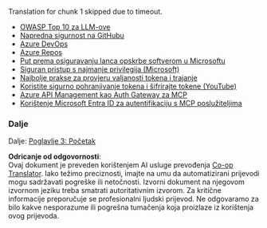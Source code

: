 <!--
CO_OP_TRANSLATOR_METADATA:
{
  "original_hash": "98be664d3b19a81ee24fa3f920233864",
  "translation_date": "2025-05-17T07:57:31+00:00",
  "source_file": "02-Security/readme.md",
  "language_code": "hr"
}
-->
Translation for chunk 1 skipped due to timeout.
- [OWASP Top 10 za LLM-ove](https://genai.owasp.org/download/43299/?tmstv=1731900559)
- [Napredna sigurnost na GitHubu](https://github.com/security/advanced-security)
- [Azure DevOps](https://azure.microsoft.com/products/devops)
- [Azure Repos](https://azure.microsoft.com/products/devops/repos/)
- [Put prema osiguravanju lanca opskrbe softverom u Microsoftu](https://devblogs.microsoft.com/engineering-at-microsoft/the-journey-to-secure-the-software-supply-chain-at-microsoft/)
- [Siguran pristup s najmanje privilegija (Microsoft)](https://learn.microsoft.com/entra/identity-platform/secure-least-privileged-access)
- [Najbolje prakse za provjeru valjanosti tokena i trajanje](https://learn.microsoft.com/entra/identity-platform/access-tokens)
- [Koristite sigurno pohranjivanje tokena i šifrirajte tokene (YouTube)](https://youtu.be/uRdX37EcCwg?si=6fSChs1G4glwXRy2)
- [Azure API Management kao Auth Gateway za MCP](https://techcommunity.microsoft.com/blog/integrationsonazureblog/azure-api-management-your-auth-gateway-for-mcp-servers/4402690)
- [Korištenje Microsoft Entra ID za autentifikaciju s MCP poslužiteljima](https://den.dev/blog/mcp-server-auth-entra-id-session/)

### Dalje

Dalje: [Poglavlje 3: Početak](/03-GettingStarted/README.md)

**Odricanje od odgovornosti**:  
Ovaj dokument je preveden korištenjem AI usluge prevođenja [Co-op Translator](https://github.com/Azure/co-op-translator). Iako težimo preciznosti, imajte na umu da automatizirani prijevodi mogu sadržavati pogreške ili netočnosti. Izvorni dokument na njegovom izvornom jeziku treba smatrati autoritativnim izvorom. Za kritične informacije preporučuje se profesionalni ljudski prijevod. Ne odgovaramo za bilo kakve nesporazume ili pogrešna tumačenja koja proizlaze iz korištenja ovog prijevoda.